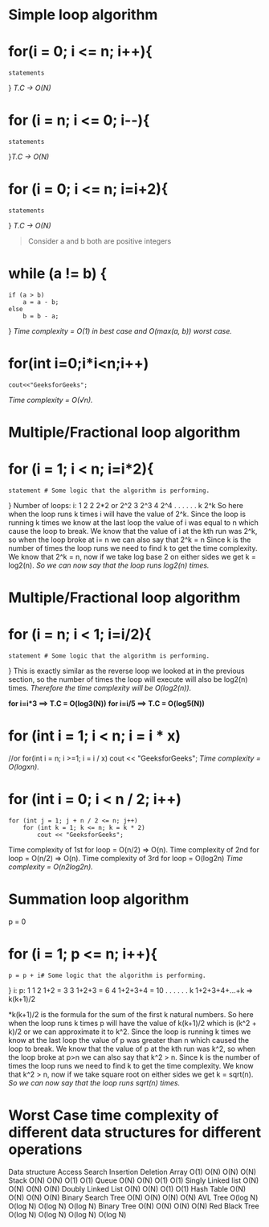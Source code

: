 # Simple loop algorithm
# for(i = 0; i <= n; i++){
    statements 
} *T.C -> O(N)*

# for (i = n; i <= 0; i--){
    statements
}*T.C -> O(N)*

# for (i = 0; i <= n; i=i+2){
    statements
} *T.C -> O(N)*

> Consider a and b both are positive integers
# while (a != b) {
    if (a > b)
        a = a - b;
    else
        b = b - a;
}
*Time complexity = O(1) in best case and O(max(a, b)) worst case.*

# for(int i=0;i*i<n;i++)
    cout<<"GeeksforGeeks";
*Time complexity = O(√n).*

# Multiple/Fractional loop algorithm

# for (i = 1; i < n; i=i*2){
    statement # Some logic that the algorithm is performing.
}
Number of loops:   i:
1                  2
2                  2*2 or 2^2
3                  2^3
4                  2^4
.                   .
.                   .
.                   .
k                  2^k
So here when the loop runs k times i will have the value of 2^k. 
Since the loop is running k times we know at the last loop the value of i was equal to n which cause the loop to break.
We know that the value of i at the kth run was 2^k, so when the loop broke at i= n we can also say that 2^k = n
Since k is the number of times the loop runs we need to find k to get the time complexity. We know that 2^k = n, now if we take log base 2 on either sides we get k = log2(n). *So we can now say that the loop runs log2(n) times.*

# Multiple/Fractional loop algorithm
# for (i = n; i < 1; i=i/2){
    statement # Some logic that the algorithm is performing.
}
This is exactly similar as the reverse loop we looked at in the previous section, so the number of times the loop will execute will also be log2(n) times. *Therefore the time complexity will be O(log2(n)).*

**for i=i*3 ==> T.C = O(log3(N))**
**for i=i/5 ==> T.C = O(log5(N))**

# for (int i = 1; i < n; i = i * x) 
//or for(int i = n; i >=1; i = i / x)
    cout << "GeeksforGeeks";
*Time complexity = O(logxn).*

# for (int i = 0; i < n / 2; i++)
    for (int j = 1; j + n / 2 <= n; j++)
        for (int k = 1; k <= n; k = k * 2)
            cout << "GeeksforGeeks";
Time complexity of 1st for loop = O(n/2) ⇒ O(n).
Time complexity of 2nd for loop = O(n/2) ⇒ O(n).
Time complexity of 3rd for loop = O(log2n)
*Time complexity = O(n2log2n).*

# Summation loop algorithm
p = 0
# for (i = 1; p <= n; i++){
    p = p + i# Some logic that the algorithm is performing.
}
i:                 p:
1                  1
2                  1+2 = 3
3                  1+2+3 = 6
4                  1+2+3+4 = 10
.                   .
.                   .
.                   .
k                  1+2+3+4+...+k => k(k+1)/2 

*k(k+1)/2 is the formula for the sum of the first k natural numbers.
So here when the loop runs k times p will have the value of k(k+1)/2 which is (k^2 + k)/2 or we can approximate it to k^2.
Since the loop is running k times we know at the last loop the value of p was greater than n which caused the loop to break.
We know that the value of p at the kth run was k^2, so when the loop broke at p>n we can also say that k^2 > n.
Since k is the number of times the loop runs we need to find k to get the time complexity. We know that k^2 > n, now if we take square root on either sides we get k = sqrt(n). *So we can now say that the loop runs sqrt(n) times.*

# Worst Case time complexity of different data structures for different operations

Data structure	    Access	    Search	    Insertion	    Deletion
Array	            O(1)	    O(N)	    O(N)	        O(N)
Stack	            O(N)	    O(N)	    O(1)	        O(1)
Queue	            O(N)	    O(N)	    O(1)	        O(1)
Singly Linked list	O(N)	    O(N)	    O(N)	        O(N)
Doubly Linked List	O(N)	    O(N)	    O(1)	        O(1)
Hash Table	O(N)	O(N)	    O(N)	    O(N)
Binary Search Tree	O(N)	    O(N)	    O(N)	        O(N)
AVL Tree	        O(log N)	O(log N)	O(log N)	    O(log N)
Binary Tree	        O(N)	    O(N)	    O(N)	        O(N)
Red Black Tree	    O(log N)	O(log N)	O(log N)	    O(log N)